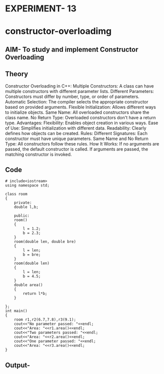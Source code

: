 # EXPERIMENT- 13
# constructor-overloadimg
## AIM- To study and implement Constructor Overloading
## Theory
Constructor Overloading in C++:
Multiple Constructors: A class can have multiple constructors with different parameter lists.
Different Parameters: Constructors must differ by number, type, or order of parameters.
Automatic Selection: The compiler selects the appropriate constructor based on provided arguments.
Flexible Initialization: Allows different ways to initialize objects.
Same Name: All overloaded constructors share the class name.
No Return Type: Overloaded constructors don't have a return type.
Advantages:
Flexibility: Enables object creation in various ways.
Ease of Use: Simplifies initialization with different data.
Readability: Clearly defines how objects can be created.
Rules:
Different Signatures: Each constructor must have unique parameters.
Same Name and No Return Type: All constructors follow these rules.
How It Works:
If no arguments are passed, the default constructor is called.
If arguments are passed, the matching constructor is invoked.

## Code
~~~
# include<iostream>
using namespace std;

class room
{
    private:
    double l,b;

    public:
    room()
    {
        l = 1.2;
        b = 2.3;
    }
    room(double len, double bre)
    {
        l = len;
        b = bre;
    }
    room(double len)
    {
        l = len;
        b = 4.5;
    }
    double area()
    {
        return l*b;
    }

};
int main()
{
    room r1,r2(6.7,7.8),r3(9.1);
    cout<<"No parameter passed: "<<endl;
    cout<<"Area: "<<r1.area()<<endl;
    cout<<"Two parameters passed: "<<endl;
    cout<<"Area: "<<r2.area()<<endl;
    cout<<"One parameter passed: "<<endl;
    cout<<"Area: "<<r3.area()<<endl;
}
~~~
## Output-
